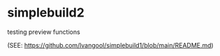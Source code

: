 # simplebuild2

testing preview functions

(SEE: https://github.com/lvangool/simplebuild1/blob/main/README.md)

